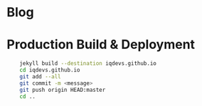 # Blog

# Production Build & Deployment

```bash
	jekyll build --destination iqdevs.github.io
	cd iqdevs.github.io
	git add --all
	git commit -m <message>
	git push origin HEAD:master 
	cd ..
```
